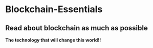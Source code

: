 # Blockchain-Essentials

## Read about blockchain as much as possible

**The technology that will change this world!!**

